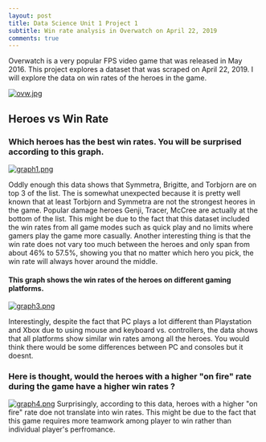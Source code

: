 ```yaml
---
layout: post
title: Data Science Unit 1 Project 1
subtitle: Win rate analysis in Overwatch on April 22, 2019
comments: true
---
```


Overwatch is a very popular FPS video game that was released in May 2016.  This project explores a dataset that was scraped on April 22, 2019.  I will explore the data on win rates of the heroes in the game.

[![ovw.jpg](https://i.postimg.cc/QtrnfBrf/ovw.jpg)](https://postimg.cc/d74B1V3C)

## Heroes vs Win Rate
### Which heroes has the best win rates. You will be surprised according to this graph.
[![graph1.png](https://i.postimg.cc/fRJrqfnW/graph1.png)](https://postimg.cc/DS368swR)

Oddly enough this data shows that Symmetra, Brigitte, and Torbjorn are on top 3 of the list. The is somewhat unexpected because it is pretty well known that at least Torbjorn and Symmetra are not the strongest heores in the game. Popular damage heroes Genji, Tracer, McCree are actually at the bottom of the list. This might be due to the fact that this dataset included the win rates from all game modes such as quick play and no limits where gamers play the game more casually. Another interesting thing is that the win rate does not vary too much between the heroes and only span from about 46% to 57.5%, showing you that no matter which hero you pick, the win rate will always hover around the middle.

#### This graph shows the win rates of the heroes on different gaming platforms.

[![graph3.png](https://i.postimg.cc/tTk0GRr9/graph3.png)](https://postimg.cc/47Y2zGk0)

Interestingly, despite the fact that PC plays a lot different than Playstation and Xbox due to using mouse and keyboard vs. controllers, the data shows that all platforms show similar win rates among all the heroes. You would think there would be some differences between PC and consoles but it doesnt.

### Here is thought, would the heroes with a higher "on fire" rate during the game have a higher win rates ?
[![graph4.png](https://i.postimg.cc/BQMkJ5rD/graph4.png)](https://postimg.cc/fJSBKdTT)
Surprisingly, according to this data, heroes with a higher "on fire" rate doe not translate into win rates. This might be due to the fact that this game requires more teamwork among player to win rather than individual player's perfromance. 
